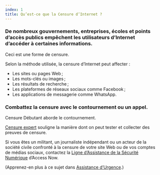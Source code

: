 ```yaml
---
index: 1
title: Qu’est-ce que la Censure d’Internet ?
---
```

### De nombreux gouvernements, entreprises, écoles et points d’accès publics empêchent les utilisateurs d’Internet d’accéder à certaines informations.

Ceci est une forme de censure.

Selon la méthode utilisée, la censure d’Internet peut affecter :

*   Les sites ou pages Web ;
*   Les mots-clés ou images ;
*   Les résultats de recherche ;
*   Les plateformes de réseaux sociaux comme Facebook ;
*   Les applications de messagerie comme WhatsApp.

### Combattez la censure avec le contournement ou un appel.

Censure Débutant aborde le contournement.

[Censure expert](umbrella://communications/censorship/expert) souligne la manière dont on peut tester et collecter des preuves de censure.

Si vous êtes un militant, un journaliste indépendant ou un acteur de la société civile confronté à la censure de votre site Web ou de vos comptes de médias sociaux, contactez la [Ligne d’Assistance de la Sécurité Numérique](https://www.accessnow.org/help/#contact-us) d’Access Now.

(Apprenez-en plus à ce sujet dans [Assistance d’Urgence](umbrella://emergency-support).)
